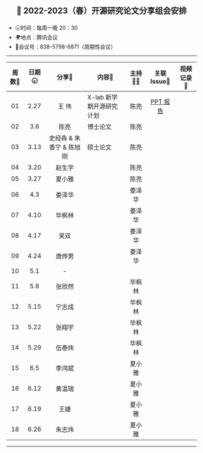 ## <p align="center">🌷 2022-2023（春）开源研究论文分享组会安排</p>

- 🕣时间：每周一晚 20：30
- 🌍地点：腾讯会议
- 📠会议号：838-5798-6871（周期性会议）
 

****


| 周数📆| 日期🕣| 分享🙋 | 内容📒                                                       | 主持💂‍♂️ |   关联 Issue📌   | 视频记录🎥 |
| :---: | :---: | :----: | ------------------------------------------------------------ | :----: | :---------------: | :--------: |
|  01   | 2.27 |  王 伟 | X-lab 新学期开源研究计划                                        | 陈亮   |   [PPT 报告](https://xlab2017.yuque.com/msdpvs/mif83s/30414909)                 |            |
|  02   | 3.6  | 陈亮   | 博士论文   | 陈亮 |  |  |
|  03   | 3.13 | 史经犇 & 朱香宁 & 陈旭刚 | 硕士论文 | 陈亮 |  |  |
|  04   | 3.20 | 赵生宇 |    | 陈亮 |  |  |
|  05   | 3.27 | 夏小雅 |    | 陈亮 |  |  |
|  06   | 4.3  | 娄泽华 |    | 娄泽华 | |  |
|  07   | 4.10 | 毕枫林 |  | 娄泽华 |  |  |
|  08   | 4.17 | 吴双 |  | 娄泽华 |  |   |
|  09   | 4.24 | 唐烨男 |    | 娄泽华 |  |  |
|  10   | 5.1 | - |  |  |  |  |
|  11   | 5.8 | 张欣然 |  | 毕枫林 |  |  |
|  12   | 5.15 | 宁志成 |  | 毕枫林 |  |   |
|  13   | 5.22 | 张翔宇 |  | 毕枫林 |  |  |
|  14   | 5.29 | 伍泰炜 |   | 毕枫林 |   |  |
|  15   | 6.5  | 李鸿斌 |    |夏小雅  |  |   |
|  16   | 6.12 | 黄温瑞 |    | 夏小雅 |  |   |
|  17   | 6.19 | 王婕 |    | 夏小雅 |  |  |
|  18   | 6.26 | 朱志炜 |    | 夏小雅 |  |  |

****
